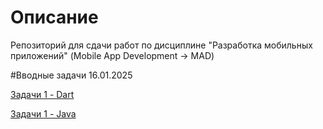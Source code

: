 # Описание

Репозиторий для сдачи работ по дисциплине "Разработка мобильных приложений" (Mobile App Development -> MAD)

#Вводные задачи 16.01.2025

[Задачи 1 - Dart](https://github.com/int1cus/MAD_422_Andzhigaev/tree/main/Dart)

[Задачи 1 - Java](https://github.com/int1cus/MAD_422_Andzhigaev/tree/main/Java)
